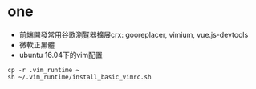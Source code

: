 # one

+ 前端開發常用谷歌瀏覽器擴展crx: gooreplacer, vimium, vue.js-devtools
+ 微軟正黑體
+ ubuntu 16.04下的vim配置

```
cp -r .vim_runtime ~
sh ~/.vim_runtime/install_basic_vimrc.sh
```
